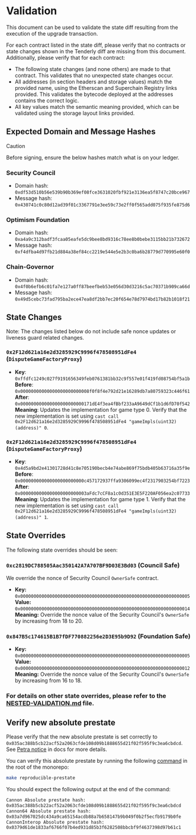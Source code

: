 # Validation

This document can be used to validate the state diff resulting from the execution of the upgrade transaction.

For each contract listed in the state diff, please verify that no contracts or state changes shown in the Tenderly diff
are missing from this document. Additionally, please verify that for each contract:

- The following state changes (and none others) are made to that contract. This validates that no unexpected state
  changes occur.
- All addresses (in section headers and storage values) match the provided name, using the Etherscan and Superchain
  Registry links provided. This validates the bytecode deployed at the addresses contains the correct logic.
- All key values match the semantic meaning provided, which can be validated using the storage layout links provided.

## Expected Domain and Message Hashes

> [!CAUTION]
> Before signing, ensure the below hashes match what is on your ledger.
> ### Security Council
> - Domain hash: `0xdf53d510b56e539b90b369ef08fce3631020fbf921e3136ea5f8747c20bce967`
> - Message hash: `0x430741c0c80d12ad39f01c3367791e3ee59c73e2ff0f565add075f935fe875d6`
> ### Optimism Foundation
> - Domain hash: `0xa4a9c312badf3fcaa05eafe5dc9bee8bd9316c78ee8b0bebe3115bb21b732672`
> - Message hash: `0xf4dfba4d97fb21d884a38ef84cc2219e544e5e2b3c0ba6b28779d770995e60f0`
> ### Chain-Governor
> - Domain hash: `0x4f0b6efb6c01fa7e127a0ff87beefbeb53e056d30d3216c5ac70371b909ca66d`
> - Message hash: `0x49d5cebc73fad795ba2ece47ea8df2bb7ec20f654e78d7974bd17b82b1018f21`

## State Changes

Note: The changes listed below do not include safe nonce updates or liveness guard related changes.

### `0x2F12d621a16e2d3285929C9996f478508951dFe4` (`DisputeGameFactoryProxy`)

- **Key**: `0xffdfc1249c027f9191656349feb0761381bb32c9f557e01f419fd08754bf5a1b` <br/>
  **Before**: `0x00000000000000000000000008f0f8f4e792d21e16289db7a80759323c446f61` <br/>
  **After**: `0x000000000000000000000000171dE4f3ea4fBbf233aA9649dCf1b1d6fD70f542` <br/>
  **Meaning**: Updates the implementation for game type 0. Verify that the new implementation is set using
  `cast call 0x2F12d621a16e2d3285929C9996f478508951dFe4 "gameImpls(uint32)(address)" 0`.

### `0x2F12d621a16e2d3285929C9996f478508951dFe4` (`DisputeGameFactoryProxy`)

- **Key**: `0x4d5a9bd2e41301728d41c8e705190becb4e74abe869f75bdb405b63716a35f9e` <br/>
  **Before**: `0x000000000000000000000000c457172937ffa9306099ec4f2317903254bf7223` <br/>
  **After**: `0x0000000000000000000000003aFdc7cCF8a1c0d351E3E5F220AF056ea2c07733` <br/>
  **Meaning**: Updates the implementation for game type 1. Verify that the new implementation is set using
  `cast call 0x2F12d621a16e2d3285929C9996f478508951dFe4 "gameImpls(uint32)(address)" 1`.



## State Overrides
The following state overrides should be seen:
### `0xc2819DC788505Aac350142A7A707BF9D03E3Bd03` (Council Safe)
We override the nonce of Security Council `OwnerSafe` contract.
- **Key:** `0x0000000000000000000000000000000000000000000000000000000000000005` <br/>
  **Value:** `0x0000000000000000000000000000000000000000000000000000000000000014` <br/>
  **Meaning:** Override the nonce value of the Security Council's `OwnerSafe` by increasing from 18 to 20.


### `0x847B5c174615B1B7fDF770882256e2D3E95b9D92` (Foundation Safe)
- **Key:** `0x0000000000000000000000000000000000000000000000000000000000000005` <br/>
  **Value:** `0x0000000000000000000000000000000000000000000000000000000000000012` <br/>
  **Meaning:** Override the nonce value of the Security Council's `OwnerSafe` by increasing from 16 to 18.

### For details on other state overrides, please refer to the [NESTED-VALIDATION.md](../../../NESTED-VALIDATION.md) file.



## Verify new absolute prestate

Please verify that the new absolute prestate is set correctly to `0x035ac388b5cb22acf52a2063cfde108d09b1888655d21f02f595f9c3ea6cbdcd`. See [Petra notice](https://docs.optimism.io/notices/pectra-changes#verify-the-new-absolute-prestate) in docs for more details. 

You can verify this absolute prestate by running the following [command](https://github.com/ethereum-optimism/optimism/blob/6819d8a4e787df2adcd09305bc3057e2ca4e58d9/Makefile#L133-L135) in the root of the monorepo:

```bash
make reproducible-prestate
```

You should expect the following output at the end of the command:

```bash
Cannon Absolute prestate hash: 
0x035ac388b5cb22acf52a2063cfde108d09b1888655d21f02f595f9c3ea6cbdcd
Cannon64 Absolute prestate hash: 
0x03a7d967025dc434a9ca65154acdb88a7b658147b9b049f0b2f5ecfb9179b0fe
CannonInterop Absolute prestate hash: 
0x0379d61de1833af6766f07b4ed931d85b3f6282508bbcbf9f4637398d97b61c1
```
